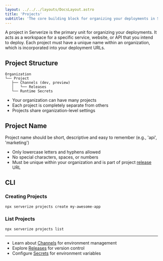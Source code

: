 ```yaml
---
layout: ../../../layouts/DocsLayout.astro
title: 'Projects'
subtitle: 'The core building block for organizing your deployments in Serverize'
---
```


A project in Serverize is the primary unit for organizing your deployments. It acts as a workspace for a specific service, website, or API that you intend to deploy. Each project must have a unique name within an organization, which is incorporated into your deployment URLs.

## Project Structure

```
Organization
└── Project
   ├── Channels (dev, preview)
   │   └── Releases
   └── Runtime Secrets
```

- Your organization can have many projects
- Each project is completely separate from others
- Projects share organization-level settings

## Project Name

Project name should be short, descriptive and easy to remember (e.g., 'api', 'marketing')

- Only lowercase letters and hyphens allowed
- No special characters, spaces, or numbers
- Must be unique within your organization and is part of project [release](./releases.md) URL

## CLI

### Creating Projects

```sh frame=none
npx serverize projects create my-awesome-app
```

### List Projects

```sh frame=none
npx serverize projects list
```

---

- Learn about [Channels](./channels) for environment management
- Explore [Releases](./releases) for version control
- Configure [Secrets](./secrets) for environment variables

